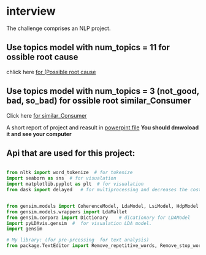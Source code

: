 # interview 
The challenge comprises an NLP project.

## Use topics model with num_topics = 11 for ossible root cause

chlick here [for (Possible root cause](Possible_root_cause.ipynb)


## Use topics model with num_topics = 3 (not_good, bad, so_bad) for ossible root similar_Consumer 

Click here [for similar_Consumer](similar_Consumer(Consumer_complaint_narrative).ipynb)


A short report of project and reasult in [powerpint file](Closer_interview.pptx) **You should dmwoload it and see your computer**


## Api that are used for this project:

```python

from nltk import word_tokenize  # for tokenize
import seaborn as sns  # for visualation
import matplotlib.pyplot as plt  # for visualation
from dask import delayed   # for multiprocessing and decreases the cost of running


from gensim.models import CoherenceModel, LdaModel, LsiModel, HdpModel # topic models
from gensim.models.wrappers import LdaMallet
from gensim.corpora import Dictionary    # dicationary for LDAModel
import pyLDAvis.gensim  #  for visualation LDA model.
import gensim

# My library: (for pre-prcessing  for text analysis)
from package.TextEditor import Remove_repetitive_words, Remove_stop_words, List_cleaner 
```
